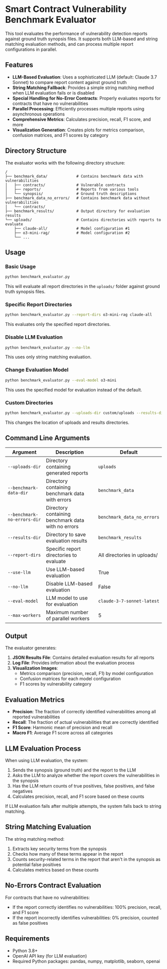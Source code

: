 # Smart Contract Vulnerability Benchmark Evaluator

This tool evaluates the performance of vulnerability detection reports against ground truth synopsis files. It supports both LLM-based and string matching evaluation methods, and can process multiple report configurations in parallel.

## Features

- **LLM-Based Evaluation**: Uses a sophisticated LLM (default: Claude 3.7 Sonnet) to compare report content against ground truth
- **String Matching Fallback**: Provides a simple string matching method when LLM evaluation fails or is disabled
- **Special Handling for No-Error Contracts**: Properly evaluates reports for contracts that have no vulnerabilities
- **Parallel Processing**: Efficiently processes multiple reports using asynchronous operations
- **Comprehensive Metrics**: Calculates precision, recall, F1 score, and more
- **Visualization Generation**: Creates plots for metrics comparison, confusion matrices, and F1 scores by category

## Directory Structure

The evaluator works with the following directory structure:

```
/
├── benchmark_data/             # Contains benchmark data with vulnerabilities
│   ├── contracts/              # Vulnerable contracts
│   ├── reports/                # Reports from various tools
│   └── synopsis/               # Ground truth descriptions
├── benchmark_data_no_errors/   # Contains benchmark data without vulnerabilities
│   └── contracts/
├── benchmark_results/          # Output directory for evaluation results
└── uploads/                    # Contains directories with reports to evaluate
    ├── claude-all/             # Model configuration #1
    ├── o3-mini-rag/            # Model configuration #2
    └── ...
```

## Usage

### Basic Usage

```bash
python benchmark_evaluator.py
```

This will evaluate all report directories in the `uploads/` folder against ground truth synopsis files.

### Specific Report Directories

```bash
python benchmark_evaluator.py --report-dirs o3-mini-rag claude-all
```

This evaluates only the specified report directories.

### Disable LLM Evaluation

```bash
python benchmark_evaluator.py --no-llm
```

This uses only string matching evaluation.

### Change Evaluation Model

```bash
python benchmark_evaluator.py --eval-model o3-mini
```

This uses the specified model for evaluation instead of the default.

### Custom Directories

```bash
python benchmark_evaluator.py --uploads-dir custom/uploads --results-dir custom/results
```

This changes the location of uploads and results directories.

## Command Line Arguments

| Argument | Description | Default |
|----------|-------------|---------|
| `--uploads-dir` | Directory containing generated reports | `uploads` |
| `--benchmark-data-dir` | Directory containing benchmark data with errors | `benchmark_data` |
| `--benchmark-no-errors-dir` | Directory containing benchmark data with no errors | `benchmark_data_no_errors` |
| `--results-dir` | Directory to save evaluation results | `benchmark_results` |
| `--report-dirs` | Specific report directories to evaluate | All directories in uploads/ |
| `--use-llm` | Use LLM-based evaluation | True |
| `--no-llm` | Disable LLM-based evaluation | False |
| `--eval-model` | LLM model to use for evaluation | `claude-3-7-sonnet-latest` |
| `--max-workers` | Maximum number of parallel workers | 5 |

## Output

The evaluator generates:

1. **JSON Results File**: Contains detailed evaluation results for all reports
2. **Log File**: Provides information about the evaluation process
3. **Visualization Images**:
   - Metrics comparison (precision, recall, F1) by model configuration
   - Confusion matrices for each model configuration
   - F1 scores by vulnerability category

## Evaluation Metrics

- **Precision**: The fraction of correctly identified vulnerabilities among all reported vulnerabilities
- **Recall**: The fraction of actual vulnerabilities that are correctly identified
- **F1 Score**: Harmonic mean of precision and recall
- **Macro F1**: Average F1 score across all categories

## LLM Evaluation Process

When using LLM evaluation, the system:

1. Sends the synopsis (ground truth) and the report to the LLM
2. Asks the LLM to analyze whether the report covers the vulnerabilities in the synopsis
3. Has the LLM return counts of true positives, false positives, and false negatives
4. Calculates precision, recall, and F1 score based on these counts

If LLM evaluation fails after multiple attempts, the system falls back to string matching.

## String Matching Evaluation

The string matching method:

1. Extracts key security terms from the synopsis
2. Checks how many of these terms appear in the report
3. Counts security-related terms in the report that aren't in the synopsis as potential false positives
4. Calculates metrics based on these counts

## No-Errors Contract Evaluation

For contracts that have no vulnerabilities:

- If the report correctly identifies no vulnerabilities: 100% precision, recall, and F1 score
- If the report incorrectly identifies vulnerabilities: 0% precision, counted as false positives

## Requirements

- Python 3.8+
- OpenAI API key (for LLM evaluation)
- Required Python packages: pandas, numpy, matplotlib, seaborn, openai